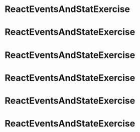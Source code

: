 # ReactEventsAndStatExercise
# ReactEventsAndStateExercise
# ReactEventsAndStateExercise
# ReactEventsAndStateExercise
# ReactEventsAndStateExercise
# ReactEventsAndStateExercise
